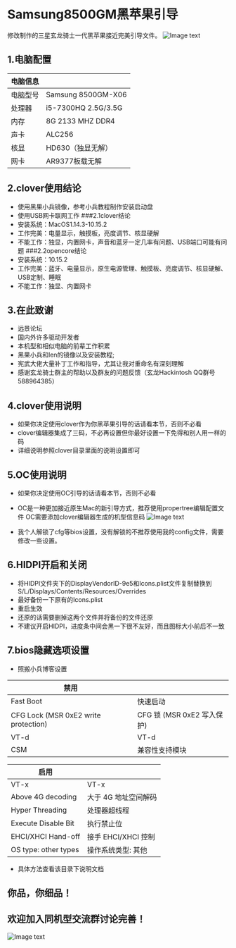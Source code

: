 # Samsung8500GM黑苹果引导
修改制作的三星玄龙骑士一代黑苹果接近完美引导文件。
![Image text](https://raw.githubusercontent.com/xiaonaitang/Samsung8500GMHackintosh/master/images/computerinfo.png)


## 1.电脑配置

| 电脑信息  |    |
| ------ | -------- |
| 电脑型号 |  Samsung 8500GM-X06 |
| 处理器 |  i5-7300HQ 2.5G/3.5G |
| 内存 |  8G 2133 MHZ DDR4 |
| 声卡 |  ALC256 |
| 核显 |  HD630（独显无解） |
| 网卡 |  AR9377板载无解 |

## 2.clover使用结论
- 使用黑果小兵镜像，参考小兵教程制作安装启动盘
- 使用USB网卡联网工作
###2.1clover结论
- 安装系统：MacOS1.14.3-10.15.2
- 工作完美：电量显示，触摸板，亮度调节、核显硬解
- 不能工作：独显，内置网卡，声音和蓝牙一定几率有问题、USB端口可能有问题
###2.2opencore结论
- 安装系统：10.15.2
- 工作完美：蓝牙、电量显示，原生电源管理、触摸板、亮度调节、核显硬解、USB定制、睡眠
- 不能工作：独显、内置网卡

## 3.在此致谢
- 远景论坛
- 国内外许多驱动开发者
- 本机型和相似电脑的前辈工作积累
- 黑果小兵和len的镜像以及安装教程;
- 宪武大佬大量补丁工作和指导，尤其让我对重命名有深刻理解
- 感谢玄龙骑士群主的帮助以及群友的问题反馈（玄龙Hackintosh QQ群号588964385）

## 4.clover使用说明
- 如果你决定使用clover作为你黑苹果引导的话请看本节，否则不必看
- clover编辑器集成了三码，不必再设置但你最好设置一下免得和别人用一样的码
- 详细说明参照clover目录里面的说明设置即可

## 5.OC使用说明
- 如果你决定使用OC引导的话请看本节，否则不必看
- OC是一种更加接近原生Mac的新引导方式，推荐使用propertree编辑配置文件
OC需要添加clover编辑器生成的机型信息码
![Image text](https://raw.githubusercontent.com/xiaonaitang/Samsung8500GMHackintosh/master/images/addsysteminfo.png)

- 我个人解锁了cfg等bios设置，没有解锁的不推荐使用我的config文件，需要修改一些设置。

## 6.HIDPI开启和关闭
- 将HIDPI文件夹下的DisplayVendorID-9e5和Icons.plist文件复制替换到S/L/Displays/Contents/Resources/Overrides
- 最好备份一下原有的Icons.plist
- 重启生效
- 还原的话需要删掉这两个文件并将备份的文件还原
- 不建议开启HIDPI，进度条中间会黑一下很不友好，而且图标大小前后不一致
## 7.bios隐藏选项设置
- 照搬小兵博客设置

| 禁用  |    |
| ------ | -------- |
| Fast Boot |  快速启动 |
| CFG Lock (MSR 0xE2 write protection) |  CFG 锁 (MSR 0xE2 写入保护) |
| VT-d |  VT-d |
| CSM |  兼容性支持模块 |

| 启用  |    |
| ------ | -------- |
| VT-x |  VT-x |
| Above 4G decoding |  大于 4G 地址空间解码 |
| Hyper Threading |  处理器超线程 |
| Execute Disable Bit |  执行禁止位 |
| EHCI/XHCI Hand-off |  接手 EHCI/XHCI 控制 |
| OS type: other types |  操作系统类型: 其他 |

- 具体方法查看该目录下说明文档
## 你品，你细品！
## 欢迎加入同机型交流群讨论完善！
![Image text](https://raw.githubusercontent.com/xiaonaitang/Samsung8500GMHackintosh/master/images/QQ.png)

